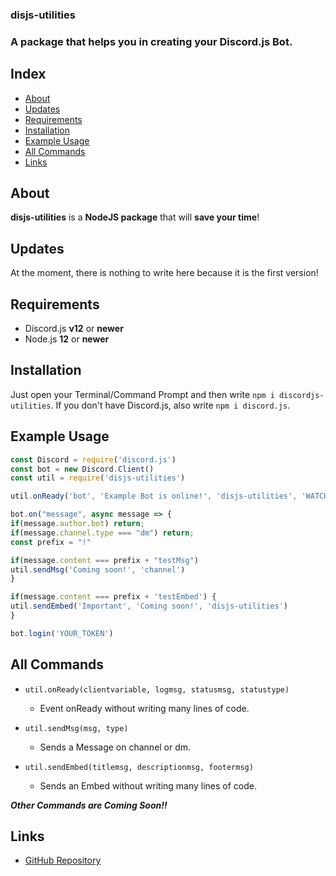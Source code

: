 ### disjs-utilities

### A package that helps you in creating your Discord.js Bot.


## Index

- [About](#about)
- [Updates](#updates)
- [Requirements](#requirements)
- [Installation](#installation)
- [Example Usage](#example-usage)
- [All Commands](#all-commands)
- [Links](#links)

## About

**disjs-utilities** is a **NodeJS package** that will **save your time**!

## Updates

At the moment, there is nothing to write here because it is the first version!

## Requirements

- Discord.js **v12** or **newer**
- Node.js **12** or **newer**

## Installation

Just open your Terminal/Command Prompt and then write `npm i discordjs-utilities`.
If you don't have Discord.js, also write `npm i discord.js`.

## Example Usage

```js
const Discord = require('discord.js')
const bot = new Discord.Client()
const util = require('disjs-utilities')

util.onReady('bot', 'Example Bot is online!', 'disjs-utilities', 'WATCHING')

bot.on("message", async message => {
if(message.author.bot) return;
if(message.channel.type === "dm") return;
const prefix = "!"

if(message.content === prefix + "testMsg")
util.sendMsg('Coming soon!', 'channel')
}

if(message.content === prefix + 'testEmbed') {
util.sendEmbed('Important', 'Coming soon!', 'disjs-utilities')
}

bot.login('YOUR_TOKEN')
```

## All Commands

- `util.onReady(clientvariable, logmsg, statusmsg, statustype)`
  - Event onReady without writing many lines of code.
 
- `util.sendMsg(msg, type)`
  - Sends a Message on channel or dm.
 
- `util.sendEmbed(titlemsg, descriptionmsg, footermsg)`
  - Sends an Embed without writing many lines of code.
 
 ***Other Commands are Coming Soon!!***
 
 ## Links
 
 - [GitHub Repository](https://github.com/LukeIsHereToDevelop/discordjs-utilities)
